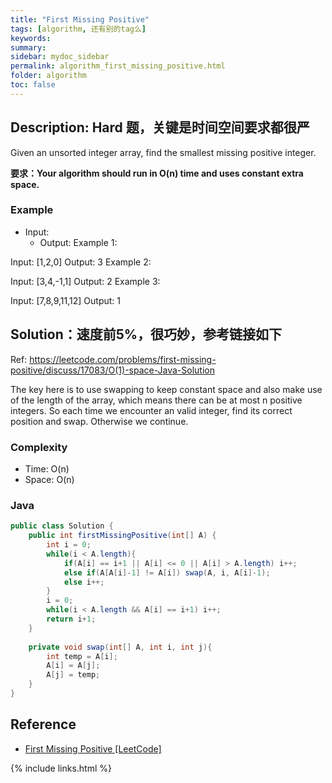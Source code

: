 ```yaml
---
title: "First Missing Positive"
tags: [algorithm, 还有别的tag么]
keywords:
summary:
sidebar: mydoc_sidebar
permalink: algorithm_first_missing_positive.html
folder: algorithm
toc: false
---
```


## Description: Hard 题，关键是时间空间要求都很严
Given an unsorted integer array, find the smallest missing positive integer.

**要求：Your algorithm should run in O(n) time and uses constant extra space.**

### Example
* Input: 
  * Output: 
Example 1:

Input: [1,2,0]
Output: 3
Example 2:

Input: [3,4,-1,1]
Output: 2
Example 3:

Input: [7,8,9,11,12]
Output: 1


## Solution：速度前5%，很巧妙，参考链接如下
Ref: https://leetcode.com/problems/first-missing-positive/discuss/17083/O(1)-space-Java-Solution

The key here is to use swapping to keep constant space and also make use of the length of the array, which means there can be at most n positive integers. So each time we encounter an valid integer, find its correct position and swap. Otherwise we continue.

### Complexity
* Time: O(n)
* Space: O(n)

### Java
```java
public class Solution {
    public int firstMissingPositive(int[] A) {
        int i = 0;
        while(i < A.length){
            if(A[i] == i+1 || A[i] <= 0 || A[i] > A.length) i++;
            else if(A[A[i]-1] != A[i]) swap(A, i, A[i]-1);
            else i++;
        }
        i = 0;
        while(i < A.length && A[i] == i+1) i++;
        return i+1;
    }
    
    private void swap(int[] A, int i, int j){
        int temp = A[i];
        A[i] = A[j];
        A[j] = temp;
    }
}
```

## Reference
* [First Missing Positive [LeetCode]](https://leetcode.com/problems/first-missing-positive/description/)

{% include links.html %}
